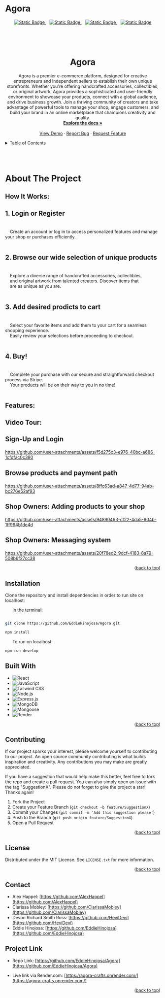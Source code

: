 # Agora

<div align="center">

  <a  href="https://github.com/EddieHinojosa/Agora/graphs/contributors">![Static Badge](https://img.shields.io/badge/Contributors-4-green)
  </a>
  &nbsp;&nbsp;
  <a href="https://github.com/EddieHinojosa/Agora/forks">![Static Badge](https://img.shields.io/badge/Forks-lightgreen)
  </a>
  &nbsp;&nbsp;
  <a href="https://github.com/EddieHinojosa/Agora/blob/main/LICENSE">![Static Badge](https://img.shields.io/badge/License-MIT-blue)
  </a>
  &nbsp;&nbsp;
  <a href="https://github.com/EddieHinojosa/Agora/issues/new?labels=bug&template=bug-report---.md">![Static Badge](https://img.shields.io/badge/Report_Bug-red)
  </a>
  
</div>

<br>
<br>
<br>


<div align="center">
  <a href="https://github.com/EddieHinojosa/Agora">
    <div align="center">

<!--  logo image -->

</div>
  </a>

  <h1 align="center">Agora</h1>

  <p align="center">
    Agora is a premier e-commerce platform, designed for creative entrepreneurs and independent sellers to establish their own unique storefronts. Whether you're offering handcrafted accessories, collectibles, or original artwork, Agora provides a sophisticated and user-friendly environment to showcase your products, connect with a global audience, and drive business growth. Join a thriving community of creators and take advantage of powerful tools to manage your shop, engage customers, and build your brand in an online marketplace that champions creativity and quality.
    <br />
    <a href="https://github.com/EddieHinojosa/Agora"><strong>Explore the docs »</strong></a>
    <br />
    <br />
    <a href="https://github.com/EddieHinojosa/Agora/">View Demo</a>
    ·
    <a href="https://github.com/EddieHinojosa/Agora/issues/new?labels=bug&template=bug-report---.md">Report Bug</a>
    ·
    <a href="https://github.com/EddieHinojosa/Agora/issues/new?labels=enhancement&template=feature-request---.md">Request Feature</a>
  </p>
</div>



<!-- TABLE OF CONTENTS -->
<details>
  <summary>Table of Contents</summary>
  <ol>
    <li>
      <a href="#about-the-project">About The Project</a>
      <ul>
        <li><a href="#how-it-works">How It Works</a></li>
        <li><a href="#features">Features</a></li>
        <li><a href="#video-tour">Video Tour</a></li>
        <li><a href="#installation">Installation</a></li>
      </ul>
    <li><a href="#contributing">Contributing</a></li>
    <li><a href="#license">License</a></li>
    <li><a href="#contact">Contact</a></li>
    <li><a href="#project-links">Project Links</a></li>
    <li><a href="#acknowledgments">Acknowledgments</a></li>
  </ol>
</details>

<br>
<br>
<br>


<!-- ABOUT THE PROJECT -->
# About The Project





## How It Works:

<h3 style="font-size: 1.5em;">1. Login or Register </h3>
  <p style="text-indent: 2em; white-space: pre-wrap;">
    Create an account or log in to access personalized features and manage your shop or purchases efficiently.
  </p>
<h3 style="font-size: 1.5em;">2. Browse our wide selection of unique products</h3> 
  <p style="text-indent: 2em; white-space: pre-wrap;">
    Explore a diverse range of handcrafted accessories, collectibles, 
    and original artwork from talented creators. Discover items that 
    are as unique as you are.
  </p>
<h3 style="font-size: 1.5em;">3. Add desired prodicts to cart</h3>
  <p style="text-indent: 2em; white-space: pre-wrap;">
    Select your favorite items and add them to your cart for a seamless shopping experience. 
    Easily review your selections before proceeding to checkout.
  </p>
<h3 style="font-size: 1.5em;">4. Buy!</h3>
  <p style="text-indent: 2em; white-space: pre-wrap;">
    Complete your purchase with our secure and straightforward checkout process via Stripe. 
    Your products will be on their way to you in no time!
  </p>




## Features:







## Video Tour:

<h3 style="font-size: 1.5em;">Sign-Up and Login </h3>



https://github.com/user-attachments/assets/f5d275c3-e976-40bc-a686-1cfdfac0c380



<h3 style="font-size: 1.5em;">Browse products and payment path </h3>



https://github.com/user-attachments/assets/8ffc63ad-a847-4d77-94ab-bc276e52af93



<h3 style="font-size: 1.5em;">Shop Owners: Adding products to your shop </h3>



https://github.com/user-attachments/assets/94890463-cf22-4da5-804b-1ff964b1de4d



<h3 style="font-size: 1.5em;">Shop Owners: Messaging system </h3>



https://github.com/user-attachments/assets/20f78ed2-9dcf-4183-8a79-508b6f27cc38




<p align="right">(<a href="#readme-top">back to top</a>)</p>



## Installation
Clone the repository and install dependencies in order to run site on localhost:


&nbsp;&nbsp;&nbsp;&nbsp;&nbsp;&nbsp;In the terminal:
```bash

git clone https://github.com/EddieHinojosa/Agora.git

npm install

```
&nbsp;&nbsp;&nbsp;&nbsp;&nbsp;&nbsp;To run on localhost:
```bash
npm run develop
```




## Built With
- ![React](https://img.shields.io/badge/React-20232A?style=for-the-badge&logo=react&logoColor=61DAFB)
- ![JavaScript](https://img.shields.io/badge/JavaScript-F7DF1E?style=for-the-badge&logo=javascript&logoColor=black)
- ![Tailwind CSS](https://img.shields.io/badge/Tailwind%20CSS-38B2AC?style=for-the-badge&logo=tailwind-css&logoColor=white)
- ![Node.js](https://img.shields.io/badge/Node.js-43853D?style=for-the-badge&logo=node.js&logoColor=white)
- ![Express.js](https://img.shields.io/badge/Express.js-000000?style=for-the-badge&logo=express&logoColor=white)
- ![MongoDB](https://img.shields.io/badge/MongoDB-4EA94B?style=for-the-badge&logo=mongodb&logoColor=white)
- ![Mongoose](https://img.shields.io/badge/Mongoose-880000?style=for-the-badge&logo=mongoose&logoColor=white)
- ![Render](https://img.shields.io/badge/Render-46E3B7?style=for-the-badge&logo=render&logoColor=white)



<p align="right">(<a href="#readme-top">back to top</a>)</p>






<!-- CONTRIBUTING -->
## Contributing

If our project sparks your interest, please welcome yourself to contributing to our project. An open source community contributing is what builds inspiration and creativity. Any contributions you may make are greatly appreciated.

If you have a suggestion that would help make this better, feel free to fork the repo and create a pull request. You can also simply open an issue with the tag "SuggestionX".
Please do not forget to give the project a star! Thanks again!

1. Fork the Project
2. Create your Feature Branch (`git checkout -b feature/SuggestionX`)
3. Commit your Changes (`git commit -m 'Add this suggestion please'`)
4. Push to the Branch (`git push origin feature/SuggestionX`)
5. Open a Pull Request

<p align="right">(<a href="#readme-top">back to top</a>)</p>



<!-- LICENSE -->
## License

Distributed under the MIT License. See `LICENSE.txt` for more information.

<p align="right">(<a href="#readme-top">back to top</a>)</p>



<!-- CONTACT -->
## Contact

* Alex Happel: [https://github.com/AlexHappel](https://github.com/AlexHappel)
* Clarissa Mobley: [https://github.com/ClarissaMobley](https://github.com/ClarissaMobley)
* Devon Richard Smith Ross: [https://github.com/HeviDevi](https://github.com/HeviDevi)
* Eddie Hinojosa: [https://github.com/EddieHinojosa](https://github.com/EddieHinojosa)


## Project Link

* Repo Link: [https://github.com/EddieHinojosa/Agora](https://github.com/EddieHinojosa/Agora)

* Live link via Render.com: [https://agora-crafts.onrender.com/](https://agora-crafts.onrender.com/)


<p align="right">(<a href="#readme-top">back to top</a>)</p>
